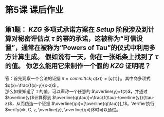 # 第5课 课后作业

## 第1题：  $KZG$ 多项式承诺方案在 $Setup$ 阶段涉及到计算对秘密评估点 $\tau$ 的幂的承诺，这被称为“可信设置”，通常在被称为“Powers of Tau”的仪式中利用多方计算生成。 假如说有一天，你在一张纸条上找到了 $\tau$ 的值。 你怎么能用它来制作一个假的 $KZG$ 证明呢？  
答：首先观察一个合法的证据 $\pi=commit(ck;q(x))=[q(\tau)]_{1}$，其中商多项式 $q(x)=\frac{f(x)-y}{x-z}$ 。  
那么如果知道了 $\tau$ 的值，可以声称一个任意的 $\overline{y}=f(z)$，并通过 $\overline{y}$计算得到 $\overline{q(\tau)}=\frac{f(\tau)-\overline{y}}{\tau-z}$，从而伪造一个证据 $\overline{\pi}=[\overline{q(\tau)}]_1$。Verifier执行 $verify(vk, C, z, \overline{y}, \overline{\pi})$时可以通过。

